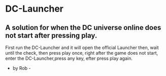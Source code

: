 # DC-Launcher
## A solution for when the DC universe online does not start after pressing play.

First run the DC-Launcher and it will open the official Launcher then, wait until the check, then press play once, right after the game does not start, enter the DC-Launcher,press any key, efter press play again.

- by Rob -
